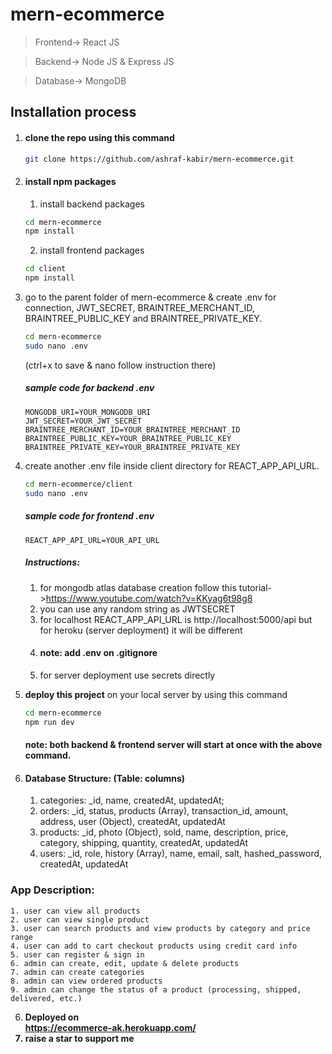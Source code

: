 # mern-ecommerce

> Frontend-> React JS

> Backend-> Node JS & Express JS

> Database-> MongoDB

## Installation process
1. #### clone the repo using this command
    ```bash
    git clone https://github.com/ashraf-kabir/mern-ecommerce.git
    ```
2. #### install npm packages
    1. install backend packages
    ```bash
    cd mern-ecommerce
    npm install
    ```
    2. install frontend packages
    ```bash
    cd client
    npm install
    ```
3. go to the parent folder of mern-ecommerce & create .env for connection, JWT_SECRET, BRAINTREE_MERCHANT_ID, BRAINTREE_PUBLIC_KEY and BRAINTREE_PRIVATE_KEY.

    ```bash
    cd mern-ecommerce
    sudo nano .env
    ```
    (ctrl+x to save & nano follow instruction there)
    
    ##### sample code for backend .env
    ```env
    MONGODB_URI=YOUR_MONGODB_URI
    JWT_SECRET=YOUR_JWT_SECRET
    BRAINTREE_MERCHANT_ID=YOUR_BRAINTREE_MERCHANT_ID
    BRAINTREE_PUBLIC_KEY=YOUR_BRAINTREE_PUBLIC_KEY
    BRAINTREE_PRIVATE_KEY=YOUR_BRAINTREE_PRIVATE_KEY
    ```
4.  create another .env file inside client directory for REACT_APP_API_URL.

    ```bash
    cd mern-ecommerce/client
    sudo nano .env
    ```
    ##### sample code for frontend .env
    ```env
    REACT_APP_API_URL=YOUR_API_URL
    ```
    ##### Instructions:
    1. for mongodb atlas database creation follow this tutorial->https://www.youtube.com/watch?v=KKyag6t98g8
    2. you can use any random string as JWTSECRET
    3. for localhost REACT_APP_API_URL is http://localhost:5000/api
       but for heroku (server deployment) it will be different
    4. #### note: add .env on .gitignore
    5. for server deployment use secrets directly

5. <b>deploy this project</b> on your local server by using this command
    ```bash
    cd mern-ecommerce
    npm run dev
    ```
    #### note: both backend & frontend server will start at once with the above command.

6. #### Database Structure: (Table: columns)
    1. categories: _id, name, createdAt, updatedAt;
    2. orders:  _id, status, products (Array), transaction_id, amount, address, user (Object), createdAt, updatedAt
    3. products: _id, photo (Object), sold, name, description, price, category, shipping, quantity, createdAt, updatedAt
    4. users: _id, role, history (Array), name, email, salt, hashed_password, createdAt, updatedAt

### App Description:
    1. user can view all products
    2. user can view single product
    3. user can search products and view products by category and price range
    4. user can add to cart checkout products using credit card info
    5. user can register & sign in
    6. admin can create, edit, update & delete products
    7. admin can create categories
    8. admin can view ordered products
    9. admin can change the status of a product (processing, shipped, delivered, etc.)

6. <b>Deployed on</br> https://ecommerce-ak.herokuapp.com/ 
7. raise a star to support me